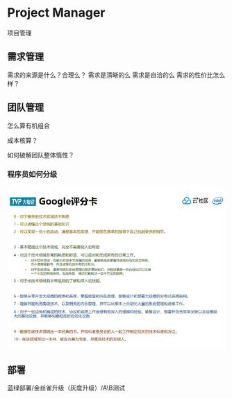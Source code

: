 # Project Manager
项目管理

## 需求管理
需求的来源是什么？合理么？
需求是清晰的么
需求是自洽的么
需求的性价比怎么样？

## 团队管理
怎么算有机组合

成本核算？

如何破解团队整体惰性？

### 程序员如何分级
![program-level](program-level.png)

## 部署
蓝绿部署/金丝雀升级（灰度升级）/A\B测试
